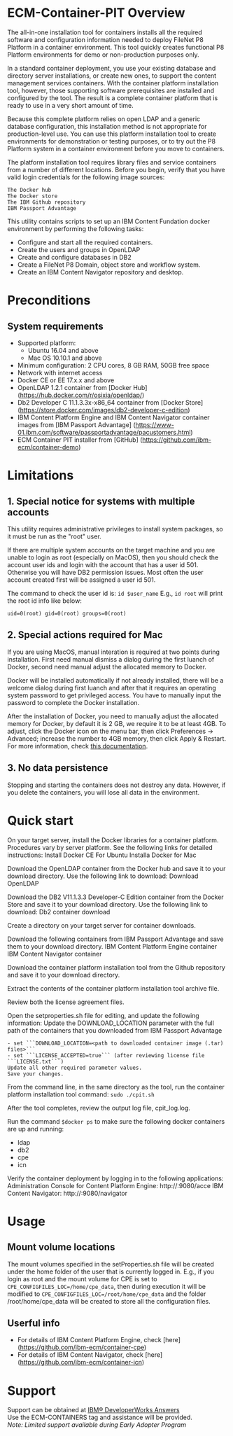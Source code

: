 # ECM-Container-PIT Overview
The all-in-one installation tool for containers installs all the required software and configuration information needed to deploy FileNet P8 Platform in a container environment. This tool quickly creates functional P8 Platform environments for demo or non-production purposes only.

In a standard container deployment, you use your existing database and directory server installations, or create new ones, to support the content management services containers. With the container platform installation tool, however, those supporting software prerequisites are installed and configured by the tool. The result is a complete container platform that is ready to use in a very short amount of time.

Because this complete platform relies on open LDAP and a generic database configuration, this installation method is not appropriate for production-level use. You can use this platform installation tool to create environments for demonstration or testing purposes, or to try out the P8 Platform system in a container environment before you move to containers.

The platform installation tool requires library files and service containers from a number of different locations. Before you begin, verify that you have valid login credentials for the following image sources:

    The Docker hub
    The Docker store
    The IBM Github repository
    IBM Passport Advantage
	
This utility contains scripts to set up an IBM Content Fundation docker environment by performing the following tasks:

- Configure and start all the required containers.
- Create the users and groups in OpenLDAP
- Create and configure databases in DB2
- Create a FileNet P8 Domain, object store and workflow system.
- Create an IBM Content Navigator repository and desktop.

# Preconditions
## System requirements
- Supported platform: 
  - Ubuntu 16.04 and above 
  - Mac OS 10.10.1 and above
- Minimum configuration: 2 CPU cores, 8 GB RAM, 50GB free space
- Network with internet access
- Docker CE or EE 17.x.x and above
- OpenLDAP 1.2.1 container from [Docker Hub] (https://hub.docker.com/r/osixia/openldap/)
- Db2 Developer C 11.1.3.3x-x86_64 container from [Docker Store] (https://store.docker.com/images/db2-developer-c-edition)
- IBM Content Platform Engine and IBM Content Navigator container images from [IBM Passport Advantage] (https://www-01.ibm.com/software/passportadvantage/pacustomers.html)
- ECM Container PIT installer from [GitHub] (https://github.com/ibm-ecm/container-demo)

# Limitations
## 1. Special notice for systems with multiple accounts
This utility requires administrative privileges to install system packages, so it must be run as the "root" user.

If there are multiple system accounts on the target machine and you are unable to login as root (especially on MacOS), then you should check the account user ids and login with the account that has a user id 501. Otherwise you will have DB2 permission issues. Most often the user account created first will be assigned a user id 501.

The command to check the user id is:
```id $user_name``` 
E.g., ```id root``` will print the root id info like below:

```uid=0(root) gid=0(root) groups=0(root)```

## 2. Special actions required for Mac
If you are using MacOS, manual interation is required at two points during installation. First need manual dismiss a dialog during the first luanch of Docker, second need manual adjust the allocated memory to Docker.

Docker will be installed automatically if not already installed, there will be a welcome dialog during first luanch and after that it requires an operating system password to get privileged access. You have to manually input the password to complete the Docker installation.

After the installation of Docker, you need to manually adjust the allocated memory for Docker, by default it is 2 GB, we require it to be at least 4GB. To adjust, click the Docker icon on the menu bar, then click Preferences -> Advanced; increase the number to 4GB memory, then click Apply & Restart. For more information, check [this documentation](https://docs.docker.com/docker-for-mac/#preferences).

## 3. No data persistence
Stopping and starting the containers does not destroy any data. However, if you delete the containers, you will lose all data in the environment. 


# Quick start
On your target server, install the Docker libraries for a container platform. Procedures vary by server platform. See the following links for detailed instructions:
        Install Docker CE For Ubuntu
        Installa Docker for Mac

Download the OpenLDAP container from the Docker hub and save it to your download directory. Use the following link to download: Download OpenLDAP

Download the DB2 V11.1.3.3 Developer-C Edition container from the Docker Store and save it to your download directory. Use the following link to download: Db2 container download

Create a directory on your target server for container downloads.

Download the following containers from IBM Passport Advantage and save them to your download directory.
        IBM Content Platform Engine container
        IBM Content Navigator container

Download the container platform installation tool from the Github repository and save it to your download directory. 
    
Extract the contents of the container platform installation tool archive file.

Review both the license agreement files.

Open the setproperties.sh file for editing, and update the following information:
	Update the DOWNLOAD_LOCATION parameter with the full path of the containers that you downloaded from IBM Passport Advantage

	- set ```DOWNLOAD_LOCATION=<path to downloaded container image (.tar) files>```
	- set ```LICENSE_ACCEPTED=true``` (after reviewing license file ```LICENSE.txt```)
    Update all other required parameter values.
    Save your changes.
    
From the command line, in the same directory as the tool, run the container platform installation tool command:
```sudo ./cpit.sh```

After the tool completes, review the output log file, cpit_log.log.

Run the command ```$docker ps``` to make sure the following docker containers are up and running:
- ldap
- db2
- cpe
- icn

Verify the container deployment by logging in to the following applications:
        Administration Console for Content Platform Engine: http://<hostname>:9080/acce
        IBM Content Navigator: http://<hostname>:9080/navigator

# Usage
## Mount volume locations
The mount volumes specified in the setProperties.sh file will be created under the home folder of the user that is currently logged in.
E.g., if you login as root and the mount volume for CPE is set to ```CPE_CONFIGFILES_LOC=/home/cpe_data```, then during execution it will be modified to ```CPE_CONFIGFILES_LOC=/root/home/cpe_data``` and the folder /root/home/cpe_data will be created to store all the configuration files.

## Userful info
- For details of IBM Content Platform Engine, check [here] (https://github.com/ibm-ecm/container-cpe)
- For details of IBM Content Navigator, check [here] (https://github.com/ibm-ecm/container-icn)

# Support
Support can be obtained at [IBM® DeveloperWorks Answers](https://developer.ibm.com/answers/)
<br>
Use the ECM-CONTAINERS tag and assistance will be provided.<br>
*Note: Limited support available during Early Adopter Program*
 